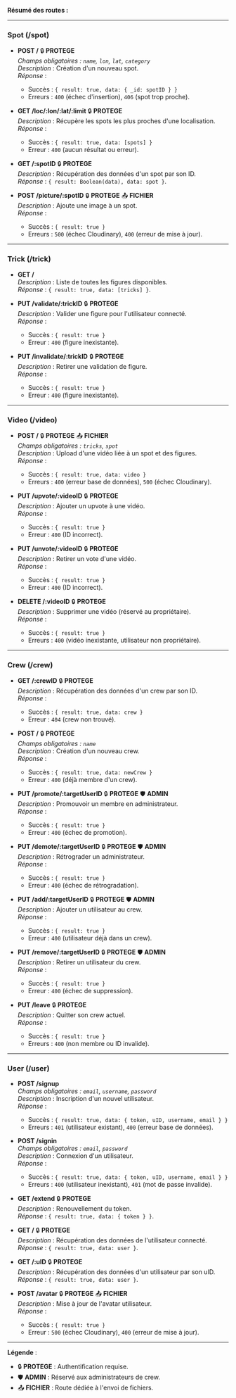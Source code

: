 **Résumé des routes :**

---

### **Spot (/spot)**
- **POST /** 🔒 **PROTEGE**  
  *Champs obligatoires : `name`, `lon`, `lat`, `category`*  
  *Description* : Création d'un nouveau spot.  
  *Réponse* :  
  - Succès : `{ result: true, data: { _id: spotID } }`  
  - Erreurs : `400` (échec d'insertion), `406` (spot trop proche).  

- **GET /loc/:lon/:lat/:limit** 🔒 **PROTEGE**  
  *Description* : Récupère les spots les plus proches d'une localisation.  
  *Réponse* :  
  - Succès : `{ result: true, data: [spots] }`  
  - Erreur : `400` (aucun résultat ou erreur).  

- **GET /:spotID** 🔒 **PROTEGE**  
  *Description* : Récupération des données d'un spot par son ID.  
  *Réponse* : `{ result: Boolean(data), data: spot }`.  

- **POST /picture/:spotID** 🔒 **PROTEGE** 📤 **FICHIER**  
  *Description* : Ajoute une image à un spot.  
  *Réponse* :  
  - Succès : `{ result: true }`  
  - Erreurs : `500` (échec Cloudinary), `400` (erreur de mise à jour).  

---

### **Trick (/trick)**
- **GET /**  
  *Description* : Liste de toutes les figures disponibles.  
  *Réponse* : `{ result: true, data: [tricks] }`.  

- **PUT /validate/:trickID** 🔒 **PROTEGE**  
  *Description* : Valider une figure pour l'utilisateur connecté.  
  *Réponse* :  
  - Succès : `{ result: true }`  
  - Erreur : `400` (figure inexistante).  

- **PUT /invalidate/:trickID** 🔒 **PROTEGE**  
  *Description* : Retirer une validation de figure.  
  *Réponse* :  
  - Succès : `{ result: true }`  
  - Erreur : `400` (figure inexistante).  

---

### **Video (/video)**
- **POST /** 🔒 **PROTEGE** 📤 **FICHIER**  
  *Champs obligatoires : `tricks`, `spot`*  
  *Description* : Upload d'une vidéo liée à un spot et des figures.  
  *Réponse* :  
  - Succès : `{ result: true, data: video }`  
  - Erreurs : `400` (erreur base de données), `500` (échec Cloudinary).  

- **PUT /upvote/:videoID** 🔒 **PROTEGE**  
  *Description* : Ajouter un upvote à une vidéo.  
  *Réponse* :  
  - Succès : `{ result: true }`  
  - Erreur : `400` (ID incorrect).  

- **PUT /unvote/:videoID** 🔒 **PROTEGE**  
  *Description* : Retirer un vote d'une vidéo.  
  *Réponse* :  
  - Succès : `{ result: true }`  
  - Erreur : `400` (ID incorrect).  

- **DELETE /:videoID** 🔒 **PROTEGE**  
  *Description* : Supprimer une vidéo (réservé au propriétaire).  
  *Réponse* :  
  - Succès : `{ result: true }`  
  - Erreurs : `400` (vidéo inexistante, utilisateur non propriétaire).  

---

### **Crew (/crew)**
- **GET /:crewID** 🔒 **PROTEGE**  
  *Description* : Récupération des données d'un crew par son ID.  
  *Réponse* :  
  - Succès : `{ result: true, data: crew }`  
  - Erreur : `404` (crew non trouvé).  

- **POST /** 🔒 **PROTEGE**  
  *Champs obligatoires : `name`*  
  *Description* : Création d'un nouveau crew.  
  *Réponse* :  
  - Succès : `{ result: true, data: newCrew }`  
  - Erreur : `400` (déjà membre d'un crew).  

- **PUT /promote/:targetUserID** 🔒 **PROTEGE** 🛡️ **ADMIN**  
  *Description* : Promouvoir un membre en administrateur.  
  *Réponse* :  
  - Succès : `{ result: true }`  
  - Erreur : `400` (échec de promotion).  

- **PUT /demote/:targetUserID** 🔒 **PROTEGE** 🛡️ **ADMIN**  
  *Description* : Rétrograder un administrateur.  
  *Réponse* :  
  - Succès : `{ result: true }`  
  - Erreur : `400` (échec de rétrogradation).  

- **PUT /add/:targetUserID** 🔒 **PROTEGE** 🛡️ **ADMIN**  
  *Description* : Ajouter un utilisateur au crew.  
  *Réponse* :  
  - Succès : `{ result: true }`  
  - Erreur : `400` (utilisateur déjà dans un crew).  

- **PUT /remove/:targetUserID** 🔒 **PROTEGE** 🛡️ **ADMIN**  
  *Description* : Retirer un utilisateur du crew.  
  *Réponse* :  
  - Succès : `{ result: true }`  
  - Erreur : `400` (échec de suppression).  

- **PUT /leave** 🔒 **PROTEGE**  
  *Description* : Quitter son crew actuel.  
  *Réponse* :  
  - Succès : `{ result: true }`  
  - Erreurs : `400` (non membre ou ID invalide).  

---

### **User (/user)**
- **POST /signup**  
  *Champs obligatoires : `email`, `username`, `password`*  
  *Description* : Inscription d'un nouvel utilisateur.  
  *Réponse* :  
  - Succès : `{ result: true, data: { token, uID, username, email } }`  
  - Erreurs : `401` (utilisateur existant), `400` (erreur base de données).  

- **POST /signin**  
  *Champs obligatoires : `email`, `password`*  
  *Description* : Connexion d'un utilisateur.  
  *Réponse* :  
  - Succès : `{ result: true, data: { token, uID, username, email } }`  
  - Erreurs : `400` (utilisateur inexistant), `401` (mot de passe invalide).  

- **GET /extend** 🔒 **PROTEGE**  
  *Description* : Renouvellement du token.  
  *Réponse* : `{ result: true, data: { token } }`.  

- **GET /** 🔒 **PROTEGE**  
  *Description* : Récupération des données de l'utilisateur connecté.  
  *Réponse* : `{ result: true, data: user }`.  

- **GET /:uID** 🔒 **PROTEGE**  
  *Description* : Récupération des données d'un utilisateur par son uID.  
  *Réponse* : `{ result: true, data: user }`.  

- **POST /avatar** 🔒 **PROTEGE** 📤 **FICHIER**  
  *Description* : Mise à jour de l'avatar utilisateur.  
  *Réponse* :  
  - Succès : `{ result: true }`  
  - Erreur : `500` (échec Cloudinary), `400` (erreur de mise à jour).  

--- 

**Légende** :  
- 🔒 **PROTEGE** : Authentification requise.  
- 🛡️ **ADMIN** : Réservé aux administrateurs de crew.  
- 📤 **FICHIER** : Route dédiée à l'envoi de fichiers.